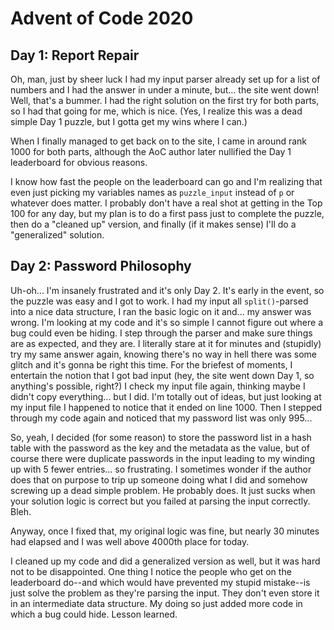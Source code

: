 # Advent of Code 2020

## Day 1: Report Repair

Oh, man, just by sheer luck I had my input parser already set up for a list 
of numbers and I had the answer in under a minute, but... the site went down!
Well, that's a bummer.  I had the right solution on the first try for both 
parts, so I had that going for me, which is nice. (Yes, I realize this was a 
dead simple Day 1 puzzle, but I gotta get my wins where I can.)

When I finally managed to get back on to the site, I came in around rank 1000
for both parts, although the AoC author later nullified the Day 1 leaderboard 
for obvious reasons.

I know how fast the people on the leaderboard can go and I'm realizing that
even just picking my variables names as `puzzle_input` instead of `p` or 
whatever does matter.  I probably don't have a real shot at getting in the 
Top 100 for any day, but my plan is to do a first pass just to complete the
puzzle, then do a "cleaned up" version, and finally (if it makes sense) I'll
do a "generalized" solution.

## Day 2: Password Philosophy

Uh-oh... I'm insanely frustrated and it's only Day 2.  It's early in the event, 
so the puzzle was easy and I got to work.  I had my input all `split()`-parsed 
into a nice data structure, I ran the basic logic on it and... my answer was 
wrong.  I'm looking at my code and it's so simple I cannot figure out where
a bug could even be hiding.  I step through the parser and make sure things
are as expected, and they are.  I literally stare at it for minutes and 
(stupidly) try my same answer again, knowing there's no way in hell there
was some glitch and it's gonna be right this time.  For the briefest of 
moments, I entertain the notion that I got bad input (hey, the site went 
down Day 1, so anything's possible, right?)  I check my input file again, 
thinking maybe I didn't copy everything... but I did.  I'm totally out of
ideas, but just looking at my input file I happened to notice that it ended
on line 1000.  Then I stepped through my code again and noticed that my
password list was only 995... 

So, yeah, I decided (for some reason) to store the password list in a
hash table with the password as the key and the metadata as the value,
but of course there were duplicate passwords in the input leading to my
winding up with 5 fewer entries... so frustrating.  I sometimes wonder
if the author does that on purpose to trip up someone doing what I did
and somehow screwing up a dead simple problem.  He probably does.  It
just sucks when your solution logic is correct but you failed at parsing
the input correctly.  Bleh.

Anyway, once I fixed that, my original logic was fine, but nearly 30
minutes had elapsed and I was well above 4000th place for today.

I cleaned up my code and did a generalized version as well, but it was
hard not to be disappointed.  One thing I notice the people who get on
the leaderboard do--and which would have prevented my stupid mistake--is
just solve the problem as they're parsing the input.  They don't even store
it in an intermediate data structure.  My doing so just added more code in
which a bug could hide.  Lesson learned.


